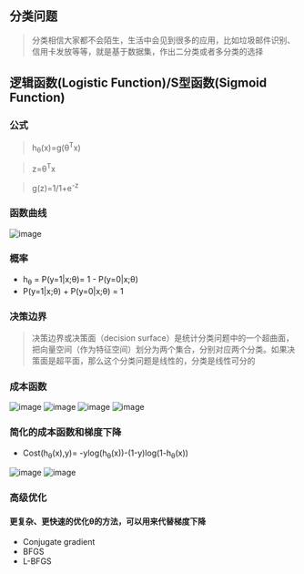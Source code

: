 
## 分类问题
> 分类相信大家都不会陌生，生活中会见到很多的应用，比如垃圾邮件识别、信用卡发放等等，就是基于数据集，作出二分类或者多分类的选择

## 逻辑函数(Logistic Function)/S型函数(Sigmoid Function)
### 公式
> h<sub>θ</sub>(x)=g(θ<sup>T</sup>x)

> z=θ<sup>T</sup>x

> g(z)=1/1+e<sup>-z</sup>

### 函数曲线
![image](https://user-images.githubusercontent.com/13389058/145672042-126811d4-eed4-498e-9508-68402067a423.png)

### 概率
* h<sub>θ</sub> = P(y=1|x;θ)= 1 - P(y=0|x;θ)
* P(y=1|x;θ) + P(y=0|x;θ) = 1

### 决策边界
> 决策边界或决策面（decision surface）是统计分类问题中的一个超曲面，把向量空间（作为特征空间）划分为两个集合，分别对应两个分类。如果决策面是超平面，那么这个分类问题是线性的，分类是线性可分的

### 成本函数
![image](https://user-images.githubusercontent.com/13389058/145698823-069a9f20-a89a-4dfd-8991-834b0407f8d9.png)
![image](https://user-images.githubusercontent.com/13389058/145698837-734ed24c-4f02-4e87-ad08-bc2406b0845d.png)
![image](https://user-images.githubusercontent.com/13389058/145698845-7413dec4-7fb4-43ed-8d3c-8336178d70bf.png)
![image](https://user-images.githubusercontent.com/13389058/145698850-192a80e4-005b-467e-9042-e0a88fe31b8f.png)

### 简化的成本函数和梯度下降
* Cost(h<sub>θ</sub>(x),y)= -ylog(h<sub>θ</sub>(x))-(1-y)log(1-h<sub>θ</sub>(x))

![image](https://user-images.githubusercontent.com/13389058/145699251-15d11aa5-225c-431d-9d3d-45fd0743817e.png)
![image](https://user-images.githubusercontent.com/13389058/145699279-73bef252-17cb-49ba-958d-d0413320bcf7.png)

### 高级优化
#### 更复杂、更快速的优化θ的方法，可以用来代替梯度下降
* Conjugate gradient
* BFGS
* L-BFGS
